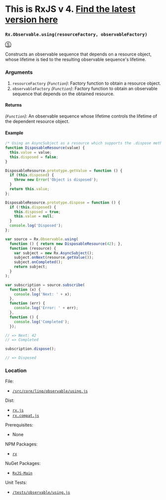 # This is RxJS v 4. [Find the latest version here](https://github.com/reactivex/rxjs)
### `Rx.Observable.using(resourceFactory, observableFactory)`
[&#x24C8;](https://github.com/Reactive-Extensions/RxJS/blob/master/src/core/linq/observable/using.js "View in source")

Constructs an observable sequence that depends on a resource object, whose lifetime is tied to the resulting observable sequence's lifetime.

### Arguments
1. `resourceFactory` *(`Function`)*: Factory function to obtain a resource object.
2. `observableFactory` *(`Function`)*: Factory function to obtain an observable sequence that depends on the obtained resource.

#### Returns
*(`Function`)*: An observable sequence whose lifetime controls the lifetime of the dependent resource object.

#### Example
```js
/* Using an AsyncSubject as a resource which supports the .dispose method */
function DisposableResource(value) {
  this.value = value;
  this.disposed = false;
}

DisposableResource.prototype.getValue = function () {
  if (this.disposed) {
    throw new Error('Object is disposed');
  }
  return this.value;
};

DisposableResource.prototype.dispose = function () {
  if (!this.disposed) {
    this.disposed = true;
    this.value = null;
  }
  console.log('Disposed');
};

var source = Rx.Observable.using(
  function () { return new DisposableResource(42); },
  function (resource) {
    var subject = new Rx.AsyncSubject();
    subject.onNext(resource.getValue());
    subject.onCompleted();
    return subject;
  }
);

var subscription = source.subscribe(
  function (x) {
    console.log('Next: ' + x);
  },
  function (err) {
    console.log('Error: ' + err);
  },
  function () {
    console.log('Completed');
  });

// => Next: 42
// => Completed

subscription.dispose();

// => Disposed
```

### Location

File:
- [`/src/core/linq/observable/using.js`](https://github.com/Reactive-Extensions/RxJS/blob/master/src/core/linq/observable/using.js)

Dist:
- [`rx.js`](https://github.com/Reactive-Extensions/RxJS/blob/master/dist/rx.js)
- [`rx.compat.js`](https://github.com/Reactive-Extensions/RxJS/blob/master/dist/rx.compat.js)

Prerequisites:
- None

NPM Packages:
- [`rx`](https://www.npmjs.org/package/rx)

NuGet Packages:
- [`RxJS-Main`](http://www.nuget.org/packages/RxJS-Main/)

Unit Tests:
- [`/tests/observable/using.js`](https://github.com/Reactive-Extensions/RxJS/blob/master/tests/observable/using.js)
